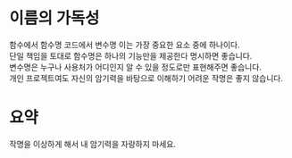 # 이름의 가독성
함수에서 함수명 코드에서 변수명 이는 가장 중요한 요소 중에 하나이다.  
단일 책임을 토대로 함수명은 하나의 기능만을 제공한다 명시하면 좋습니다.  
변수명은 누구나 사용처가 어디인지 알 수 있을 정도로만 표현해주면 좋습니다.  
개인 프로젝트여도 자신의 암기력을 바탕으로 이해하기 어려운 작명은 좋지 않습니다.  

# 요약
작명을 이상하게 해서 내 암기력을 자랑하지 마세요.  